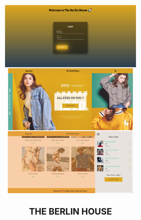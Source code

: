 <div align = "center">

<img height=200px src="./images/ss-login3.jpg">
<img height=200px src="./images/ss-home.jpg">
<img height=200px src="./images/ss-home3.jpg">

# THE BERLIN HOUSE
</div>

